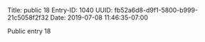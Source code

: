 Title: public 18
Entry-ID: 1040
UUID: fb52a6d8-d9f1-5800-b999-21c5058f2f32
Date: 2019-07-08 11:46:35-07:00

Public entry 18
